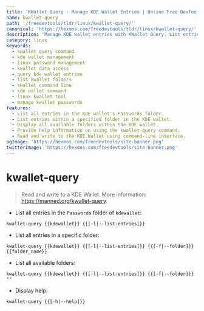 ```yaml
---
title: 'KWallet Query - Manage KDE Wallet Entries | Online Free DevTools by Hexmos'
name: kwallet-query
path: '/freedevtools/tldr/linux/kwallet-query/'
canonical: 'https://hexmos.com/freedevtools/tldr/linux/kwallet-query/'
description: 'Manage KDE wallet entries with KWallet Query. List entries, folders, and interact with your KDE wallet data efficiently. Free online tool, no registration required.'
category: linux
keywords:
  - kwallet query command
  - kde wallet management
  - linux password management
  - kwallet data access
  - query kde wallet entries
  - list kwallet folders
  - kwallet command line
  - kde wallet command
  - linux kwallet tool
  - manage kwallet passwords
features:
  - List all entries in the KDE wallet's Passwords folder.
  - List entries within a specified folder in the KDE wallet.
  - Display all available folders within the KDE wallet.
  - Provide help information on using the kwallet-query command.
  - Read and write to the KDE Wallet using command-line interface.
ogImage: 'https://hexmos.com/freedevtools/site-banner.png'
twitterImage: 'https://hexmos.com/freedevtools/site-banner.png'
---
```


# kwallet-query

> Read and write to a KDE Wallet.
> More information: <https://manned.org/kwallet-query>.

- List all entries in the `Passwords` folder of `kdewallet`:

`kwallet-query {{kdewallet}} {{[-l|--list-entries]}}`

- List all entries in a specific folder:

`kwallet-query {{kdewallet}} {{[-l|--list-entries]}} {{[-f|--folder]}} {{folder_name}}`

- List all available folders:

`kwallet-query {{kdewallet}} {{[-l|--list-entries]}} {{[-f|--folder]}} ""`

- Display help:

`kwallet-query {{[-h|--help]}}`
